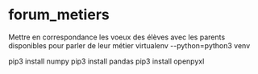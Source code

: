 # forum_metiers
Mettre en correspondance les voeux des élèves avec les parents disponibles pour parler de leur métier
virtualenv --python=python3 venv

pip3 install numpy
pip3 install pandas
pip3 install openpyxl
